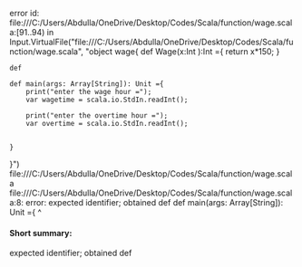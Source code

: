 error id: file:///C:/Users/Abdulla/OneDrive/Desktop/Codes/Scala/function/wage.scala:[91..94) in Input.VirtualFile("file:///C:/Users/Abdulla/OneDrive/Desktop/Codes/Scala/function/wage.scala", "object wage{
    def Wage(x:Int ):Int ={
        return x*150;
    }

    def 

    def main(args: Array[String]): Unit ={
        print("enter the wage hour =");
        var wagetime = scala.io.StdIn.readInt();

        print("enter the overtime hour =");
        var overtime = scala.io.StdIn.readInt();


    }
}")
file:///C:/Users/Abdulla/OneDrive/Desktop/Codes/Scala/function/wage.scala
file:///C:/Users/Abdulla/OneDrive/Desktop/Codes/Scala/function/wage.scala:8: error: expected identifier; obtained def
    def main(args: Array[String]): Unit ={
    ^
#### Short summary: 

expected identifier; obtained def